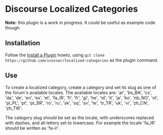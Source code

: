 # Discourse Localized Categories

**Note:** this plugin is a work in progress. It could be useful as example code though.

## Installation

Follow the [Install a Plugin](https://meta.discourse.org/t/install-a-plugin/19157) howto, using
`git clone https://github.com/scossar/localized-categories` as the plugin command.

## Use

To create a localized category, create a category and set its slug as one of the forum's
available locales. The available locales are: 'ar', 'bs_BA', 'cs', 'da', 'de', 'en',
'es', 'et', 'fa_IR', 'fi', 'fr', 'gl', 'he', 'id', 'it', 'ja', 'ko', 'nb_NO', 'nl',
'pl_PL', 'pt', 'pt_BR', 'ro', 'ru', 'sk', 'sq', 'sv', 'te', 'tr_TR', 'uk', 'vi', 
'zh_CN', 'zh_TW'.

The category slug should be set as the locale, with underscores replaced with dashes, and all
letters set to lowercase. For example the locale 'fa_IR' should be written as 'fa-ir'.
